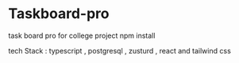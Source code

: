 # Taskboard-pro
task board pro for college project
npm install


tech Stack : typescript , postgresql , zusturd , react and tailwind css

